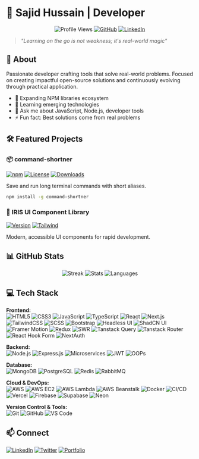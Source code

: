 # 👋 Sajid Hussain | Developer 

<div align="center">
  
  ![Profile Views](https://komarev.com/ghpvc/?username=Sajid-tech&color=blueviolet)
  [![GitHub](https://img.shields.io/github/followers/Sajid-tech?style=social)](https://github.com/Sajid-tech)
[![LinkedIn](https://img.shields.io/badge/LinkedIn-0077B5?logo=linkedin)](https://www.linkedin.com/in/sajid-h-8300a11ab)

</div>

> *"Learning on the go is not weakness; it's real-world magic"*

## 🚀 About

Passionate developer crafting tools that solve real-world problems. Focused on creating impactful open-source solutions and continuously evolving through practical application.

- 🔭 Expanding NPM libraries ecosystem
- 🌱 Learning emerging technologies
- 💬 Ask me about JavaScript, Node.js, developer tools
- ⚡ Fun fact: Best solutions come from real problems

## 🛠️ Featured Projects

### 📦 command-shortner
[![npm](https://img.shields.io/npm/v/command-shortner?color=blue)](https://www.npmjs.com/package/command-shortner) 
[![License](https://img.shields.io/badge/License-GPLv3-blue.svg)](https://gnu.org/licenses/gpl-3.0) 
[![Downloads](https://img.shields.io/npm/dt/command-shortner?color=orange)](https://npm-stat.com/charts.html?package=command-shortner)

Save and run long terminal commands with short aliases.

```bash
npm install -g command-shortner
```

### 🎨 IRIS UI Component Library  
[![Version](https://img.shields.io/badge/version-2.1.0-blue)](https://iris-ui-three.vercel.app/)
[![Tailwind](https://img.shields.io/badge/TailwindCSS-4.0-38B2AC)](https://tailwindcss.com/)

Modern, accessible UI components for rapid development.

## 📊 GitHub Stats

<div align="center">
  
  ![Streak](https://github-readme-streak-stats.herokuapp.com/?user=Sajid-tech&theme=radical)
  ![Stats](https://github-readme-stats.vercel.app/api?username=Sajid-tech&show_icons=true&theme=radical)
  ![Languages](https://github-readme-stats.vercel.app/api/top-langs/?username=Sajid-tech&layout=compact&theme=radical)
  
</div>

## 💻 Tech Stack

**Frontend:**  
![HTML5](https://img.shields.io/badge/-HTML5-E34F26?logo=html5&logoColor=white&style=for-the-badge)
![CSS3](https://img.shields.io/badge/-CSS3-1572B6?logo=css3&style=for-the-badge)
![JavaScript](https://img.shields.io/badge/-JavaScript-F7DF1E?logo=javascript&logoColor=black&style=for-the-badge)
![TypeScript](https://img.shields.io/badge/-TypeScript-3178C6?logo=typescript&style=for-the-badge)
![React](https://img.shields.io/badge/-React-61DAFB?logo=react&style=for-the-badge)
![Next.js](https://img.shields.io/badge/-Next.js-000000?logo=next.js&style=for-the-badge)
![TailwindCSS](https://img.shields.io/badge/-TailwindCSS-38B2AC?logo=tailwind-css&style=for-the-badge)
![SCSS](https://img.shields.io/badge/-SCSS-CC6699?logo=sass&style=for-the-badge)
![Bootstrap](https://img.shields.io/badge/-Bootstrap-7952B3?logo=bootstrap&style=for-the-badge)
![Headless UI](https://img.shields.io/badge/-Headless_UI-1A202C?style=for-the-badge)
![ShadCN UI](https://img.shields.io/badge/-ShadCN_UI-000000?style=for-the-badge)
![Framer Motion](https://img.shields.io/badge/-Framer_Motion-0055FF?logo=framer&style=for-the-badge)
![Redux](https://img.shields.io/badge/-Redux-764ABC?logo=redux&style=for-the-badge)
![SWR](https://img.shields.io/badge/-SWR-000000?style=for-the-badge)
![Tanstack Query](https://img.shields.io/badge/-Tanstack_Query-FF4154?logo=react-query&style=for-the-badge)
![Tanstack Router](https://img.shields.io/badge/-Tanstack_Router-FF4154?style=for-the-badge)
![React Hook Form](https://img.shields.io/badge/-React_Hook_Form-EC5990?logo=react-hook-form&style=for-the-badge)
![NextAuth](https://img.shields.io/badge/-NextAuth-000000?style=for-the-badge)

**Backend:**  
![Node.js](https://img.shields.io/badge/-Node.js-339933?logo=node.js&style=for-the-badge)
![Express.js](https://img.shields.io/badge/-Express.js-000000?logo=express&style=for-the-badge)
![Microservices](https://img.shields.io/badge/-Microservices_(EDA)-2D3748?style=for-the-badge)
![JWT](https://img.shields.io/badge/-JWT-000000?logo=json-web-tokens&style=for-the-badge)
![OOPs](https://img.shields.io/badge/-OOPs-2B6CB0?style=for-the-badge)

**Database:**  
![MongoDB](https://img.shields.io/badge/-MongoDB-47A248?logo=mongodb&style=for-the-badge)
![PostgreSQL](https://img.shields.io/badge/-PostgreSQL-4169E1?logo=postgresql&style=for-the-badge)
![Redis](https://img.shields.io/badge/-Redis-DC382D?logo=redis&style=for-the-badge)
![RabbitMQ](https://img.shields.io/badge/-RabbitMQ-FF6600?logo=rabbitmq&style=for-the-badge)

**Cloud & DevOps:**  
![AWS](https://img.shields.io/badge/-AWS-232F3E?logo=amazon-aws&style=for-the-badge)
![AWS EC2](https://img.shields.io/badge/-AWS_EC2-FF9900?logo=amazon-ec2&style=for-the-badge)
![AWS Lambda](https://img.shields.io/badge/-AWS_Lambda-FF9900?logo=awslambda&style=for-the-badge)
![AWS Beanstalk](https://img.shields.io/badge/-AWS_Beanstalk-FF9900?style=for-the-badge)
![Docker](https://img.shields.io/badge/-Docker-2496ED?logo=docker&style=for-the-badge)
![CI/CD](https://img.shields.io/badge/-CI/CD-1A365D?style=for-the-badge)
![Vercel](https://img.shields.io/badge/-Vercel-000000?logo=vercel&style=for-the-badge)
![Firebase](https://img.shields.io/badge/-Firebase-FFCA28?logo=firebase&style=for-the-badge)
![Supabase](https://img.shields.io/badge/-Supabase-3ECF8E?logo=supabase&style=for-the-badge)
![Neon](https://img.shields.io/badge/-Neon-00E699?style=for-the-badge)

**Version Control & Tools:**  
![Git](https://img.shields.io/badge/-Git-F05032?logo=git&style=for-the-badge)
![GitHub](https://img.shields.io/badge/-GitHub-181717?logo=github&style=for-the-badge)
![VS Code](https://img.shields.io/badge/-VS_Code-007ACC?logo=visual-studio-code&style=for-the-badge)

## 📫 Connect

[![LinkedIn](https://img.shields.io/badge/LinkedIn-0077B5?logo=linkedin)](https://linkedin.com/in/your-linkedin)
[![Twitter](https://img.shields.io/badge/Twitter-1DA1F2?logo=twitter)](https://twitter.com/your-twitter)
[![Portfolio](https://img.shields.io/badge/Portfolio-1a252f?logo=About.me)](https://your-portfolio.com)
